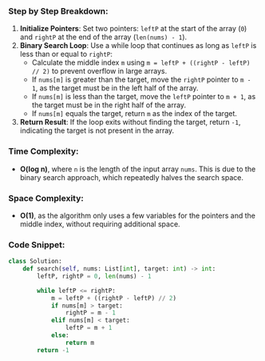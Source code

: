 ### Step by Step Breakdown:
1. **Initialize Pointers**: Set two pointers: `leftP` at the start of the array (`0`) and `rightP` at the end of the array (`len(nums) - 1`).
2. **Binary Search Loop**: Use a while loop that continues as long as `leftP` is less than or equal to `rightP`:
   - Calculate the middle index `m` using `m = leftP + ((rightP - leftP) // 2)` to prevent overflow in large arrays.
   - If `nums[m]` is greater than the target, move the `rightP` pointer to `m - 1`, as the target must be in the left half of the array.
   - If `nums[m]` is less than the target, move the `leftP` pointer to `m + 1`, as the target must be in the right half of the array.
   - If `nums[m]` equals the target, return `m` as the index of the target.
3. **Return Result**: If the loop exits without finding the target, return `-1`, indicating the target is not present in the array.

### Time Complexity:
- **O(log n)**, where `n` is the length of the input array `nums`. This is due to the binary search approach, which repeatedly halves the search space.

### Space Complexity:
- **O(1)**, as the algorithm only uses a few variables for the pointers and the middle index, without requiring additional space.

### Code Snippet:
```python
class Solution:
    def search(self, nums: List[int], target: int) -> int:
        leftP, rightP = 0, len(nums) - 1

        while leftP <= rightP:
            m = leftP + ((rightP - leftP) // 2)
            if nums[m] > target:
                rightP = m - 1
            elif nums[m] < target:
                leftP = m + 1
            else:
                return m
        return -1
